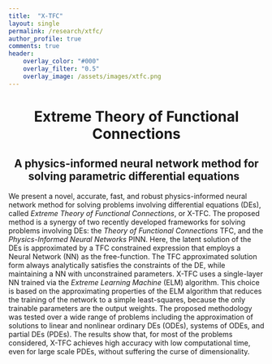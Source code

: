 ```yaml
---
title:  "X-TFC"
layout: single
permalink: /research/xtfc/
author_profile: true
comments: true
header:
    overlay_color: "#000"
    overlay_filter: "0.5"
    overlay_image: /assets/images/xtfc.png
---
```


<h1 style="text-align: center;">Extreme Theory of Functional Connections</h1>
<h2 style="text-align: center;">A physics-informed neural network method for solving parametric differential equations &nbsp;</h2>

<font size="2">
</font>

We present a novel, accurate, fast, and robust physics-informed neural network method for solving problems involving differential equations (DEs), called <i>Extreme Theory of Functional Connections</i>, or X-TFC. The proposed method is a synergy of two recently developed frameworks for solving problems involving DEs: the <i>Theory of Functional Connections</i> TFC, and the <i>Physics-Informed Neural Networks</i> PINN. Here, the latent solution of the DEs is approximated by a TFC constrained expression that employs a Neural Network (NN) as the free-function. The TFC approximated solution form always analytically satisfies the constraints of the DE, while maintaining a NN with unconstrained parameters. X-TFC uses a single-layer NN trained via the <i>Extreme Learning Machine</i> (ELM) algorithm. This choice is based on the approximating properties of the ELM algorithm that reduces the training of the network to a simple least-squares, because the only trainable parameters are the output weights. The proposed methodology was tested over a wide range of problems including the approximation of solutions to linear and nonlinear ordinary DEs (ODEs), systems of ODEs, and partial DEs (PDEs). The results show that, for most of the problems considered, X-TFC achieves high accuracy with low computational time, even for large scale PDEs, without suffering the curse of dimensionality. 